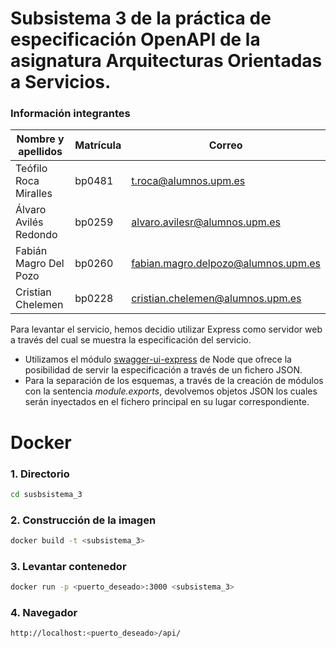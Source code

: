 # Subsistema 3 de la práctica de especificación OpenAPI de la asignatura Arquitecturas Orientadas a Servicios.
### __Información integrantes__

| Nombre y apellidos | Matrícula | Correo |
| ------ | ------ | ------ |
| Teófilo Roca Miralles | bp0481 | t.roca@alumnos.upm.es |
| Álvaro Avilés Redondo | bp0259 | alvaro.avilesr@alumnos.upm.es |
| Fabián Magro Del Pozo | bp0260 | fabian.magro.delpozo@alumnos.upm.es |
| Cristian Chelemen | bp0228 | cristian.chelemen@alumnos.upm.es |
Para levantar el servicio, hemos decidio utilizar Express como servidor web a través del cual se muestra la especificación del servicio.
- Utilizamos el módulo [swagger-ui-express] de Node que ofrece la posibilidad de servir la especificación a través de un fichero JSON.
- Para la separación de los esquemas, a través de la creación de módulos con la sentencia _module.exports_, devolvemos objetos JSON los cuales serán inyectados en el fichero principal en su lugar correspondiente.

# Docker
### 1. Directorio
```bash
cd susbsistema_3
```
### 2. Construcción de la imagen
```bash 
docker build -t <subsistema_3>
```
### 3. Levantar contenedor
```bash
docker run -p <puerto_deseado>:3000 <subsistema_3>
```
### 4. Navegador
```bash
http://localhost:<puerto_deseado>/api/
```
   [swagger-ui-express]: <https://www.npmjs.com/package/swagger-ui-express>
   
